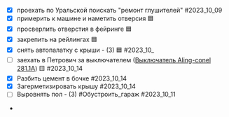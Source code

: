 - [x] проехать по Уральской поискать "ремонт глушителей" #2023_10_09 
- [x] примерить к машине и наметить отверсия 🟦 
- [x] просверлить отверстия в фейринге 🟦 
- [x] закрепить на рейлингах 🟦
- [x] снять автопалатку с крыши - (З) 🟦 #2023_10_
- [ ]  заехать в Петрович за выключателем ([Выключатель Aling-conel 281.1A](https://petrovich.ru/catalog/252110323/633877/)) 🟨 #2023_10_14
- [x] Разбить цемент в бочке #2023_10_14
- [x] Загерметизировать крышу  #2023_10_14
- [ ] Выровнять пол - (З) #Обустроить_гараж #2023_10_11
-

